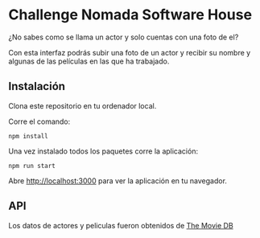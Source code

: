# Challenge Nomada Software House

¿No sabes como se llama un actor y solo cuentas con una foto de el?

Con esta interfaz podrás subir una foto de un actor y recibir su nombre y algunas de las películas en las que ha trabajado.

## Instalación

Clona este repositorio en tu ordenador local.

Corre el comando:

`npm install`

Una vez instalado todos los paquetes corre la aplicación:

`npm run start`

Abre [http://localhost:3000](http://localhost:3000) para ver la aplicación en tu navegador.

## API

Los datos de actores y peliculas fueron obtenidos de [The Movie DB](https://developers.themoviedb.org/3/search/search-people)
